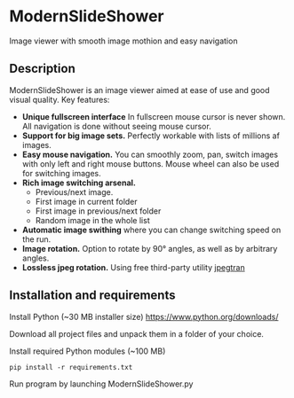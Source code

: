 # ModernSlideShower
Image viewer with smooth image mothion and easy navigation


## Description
ModernSlideShower is an image viewer aimed at ease of use and good visual quality.
Key features:
* **Unique fullscreen interface** In fullscreen mouse cursor is never shown. All navigation is done without seeing mouse cursor.
* **Support for big image sets.** Perfectly workable with lists of millions af images.
* **Easy mouse navigation.** You can smoothly zoom, pan, switch images with only left and right mouse buttons. Mouse wheel can also be used for switching images.
* **Rich image switching arsenal.** 
  * Previous/next image.
  * First image in current folder
  * First image in previous/next folder
  * Random image in the whole list
* **Automatic image swithing** where you can change switching speed on the run.
* **Image rotation.** Option to rotate by 90° angles, as well as by arbitrary angles.
* **Lossless jpeg rotation.** Using free third-party utility [jpegtran](https://sourceforge.net/projects/libjpeg-turbo/files/2.0.5/)





## Installation and requirements
Install Python (~30 MB installer size)
https://www.python.org/downloads/

Download all project files and unpack them in a folder of your choice.

Install required Python modules (~100 MB)
```
pip install -r requirements.txt
```
Run program by launching ModernSlideShower.py

